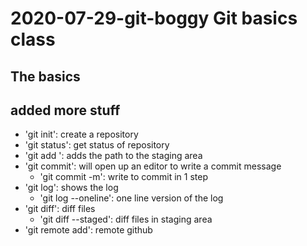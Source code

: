 # 2020-07-29-git-boggy Git basics class

## The basics
## added more stuff

- 'git init': create a repository
- 'git status': get status of repository
- 'git add <path>': adds the path to the staging area
- 'git commit': will open up an editor to write a commit message
	- 'git commit -m': write <message> to commit in 1 step
- 'git log': shows the log
	- 'git log --oneline': one line version of the log
- 'git diff': diff files 
	- 'git diff --staged': diff files in staging area
- 'git remote add': remote github
